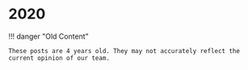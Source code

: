 # 2020

!!! danger "Old Content"

    These posts are 4 years old. They may not accurately reflect the current opinion of our team.
